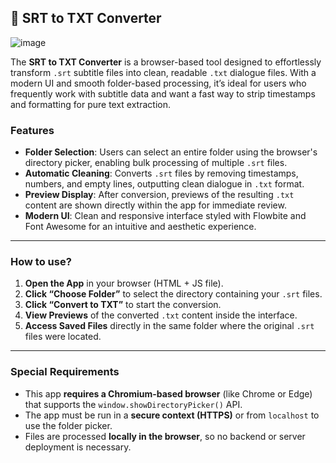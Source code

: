 ## 📄 SRT to TXT Converter
![image](https://github.com/user-attachments/assets/9d257e6a-1af9-488a-9d3f-74148ef28910)

The **SRT to TXT Converter** is a browser-based tool designed to effortlessly transform `.srt` subtitle files into clean, readable `.txt` dialogue files. With a modern UI and smooth folder-based processing, it’s ideal for users who frequently work with subtitle data and want a fast way to strip timestamps and formatting for pure text extraction.

### Features

- **Folder Selection**: Users can select an entire folder using the browser's directory picker, enabling bulk processing of multiple `.srt` files.
- **Automatic Cleaning**: Converts `.srt` files by removing timestamps, numbers, and empty lines, outputting clean dialogue in `.txt` format.
- **Preview Display**: After conversion, previews of the resulting `.txt` content are shown directly within the app for immediate review.
- **Modern UI**: Clean and responsive interface styled with Flowbite and Font Awesome for an intuitive and aesthetic experience.

---

### How to use?

1. **Open the App** in your browser (HTML + JS file).
2. **Click “Choose Folder”** to select the directory containing your `.srt` files.
3. **Click “Convert to TXT”** to start the conversion.
4. **View Previews** of the converted `.txt` content inside the interface.
5. **Access Saved Files** directly in the same folder where the original `.srt` files were located.

---

### Special Requirements

- This app **requires a Chromium-based browser** (like Chrome or Edge) that supports the `window.showDirectoryPicker()` API.
- The app must be run in a **secure context (HTTPS)** or from `localhost` to use the folder picker.
- Files are processed **locally in the browser**, so no backend or server deployment is necessary.
